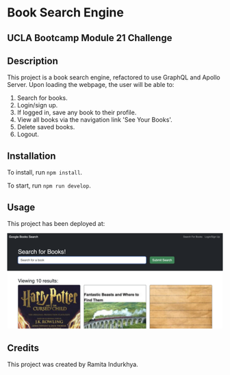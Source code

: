 # Book Search Engine
## UCLA Bootcamp Module 21 Challenge

## Description

This project is a book search engine, refactored to use GraphQL and Apollo Server. Upon loading the webpage, the user will be able to:

1. Search for books.
2. Login/sign up.
3. If logged in, save any book to their profile.
4. View all books via the navigation link 'See Your Books'.
5. Delete saved books.
6. Logout.

## Installation

To install, run `npm install`.

To start, run `npm run develop`.

## Usage

This project has been deployed at: 

<img src="./client/public/book-engine-screenshot.png" alt="screenshot"/>

## Credits

This project was created by Ramita Indurkhya.
